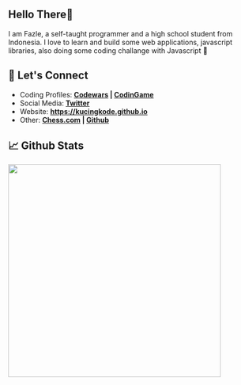 ## Hello There👋

I am Fazle, a self-taught programmer and a high school student from Indonesia. I love to learn and build some web applications, javascript libraries, also doing some coding challange with Javascript 👀

## 💬 Let's Connect

- Coding Profiles: **[Codewars](https://www.codewars.com/users/KucingKode) | [CodinGame](https://www.codingame.com/profile/2b9e0ee5306b795a3e0ae7b2653f72034183484)**
- Social Media: **[Twitter](https://twitter.com/KucingKode)**
- Website: **<https://kucingkode.github.io>**
- Other: **[Chess.com](https://www.chess.com/member/kucingkodechess) | [Github](https://github.com/KucingKode)**

## 📈 Github Stats

<img src="https://github-readme-stats.vercel.app/api?username=kucingkode&theme=nord&show_icons=true&hide_border=true" width="430"/>

